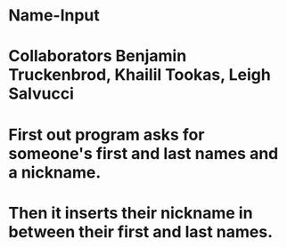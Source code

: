 # Name-Input
# Collaborators Benjamin Truckenbrod, Khailil Tookas, Leigh Salvucci
# First out program asks for someone's first and last names and a nickname.
# Then it inserts their nickname in between their first and last names.
